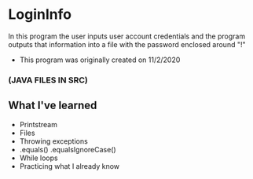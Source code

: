 # LoginInfo

In this program the user inputs user account credentials and the program outputs that information into a file with the password enclosed around "!"
* This program was originally created on 11/2/2020

### (JAVA FILES IN SRC)

## What I've learned
* Printstream 
* Files
* Throwing exceptions
* .equals() .equalsIgnoreCase()
* While loops
* Practicing what I already know
